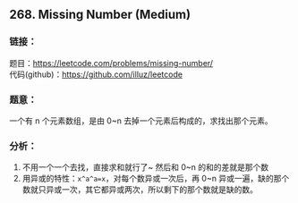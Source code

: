 ## 268. Missing Number (Medium)

### **链接**：
题目：https://leetcode.com/problems/missing-number/  
代码(github)：https://github.com/illuz/leetcode

### **题意**：
一个有 n 个元素数组，是由 0~n 去掉一个元素后构成的，求找出那个元素。

### **分析**：

1. 不用一个一个去找，直接求和就行了~ 然后和 0~n 的和的差就是那个数
2. 用异或的特性：`x^a^a=x`，对每个数异或一次后，再 0~n 异或一遍，缺的那个数就只异或一次，其它都异或两次，所以剩下的那个数就是缺的数。

